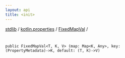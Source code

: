 ```yaml
---
layout: api
title: <init>
---
```

[stdlib](../../index.html) / [kotlin.properties](../index.html) / [FixedMapVal](index.html) / [<init>](_init_.html)

# <init>

```
public FixedMapVal<T, K, V> (map: Map<K, Any>, key: (PropertyMetadata)->K, default: (T, K)->V)
```
